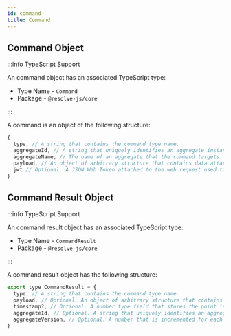 ```yaml
---
id: command
title: Command
---
```


## Command Object

:::info TypeScript Support

An command object has an associated TypeScript type:

- Type Name - `Command`
- Package - `@resolve-js/core`

:::

A command is an object of the following structure:

<!-- prettier-ignore-start -->

```js
{
  type, // A string that contains the command type name.
  aggregateId, // A string that uniquely identifies an aggregate instance.
  aggregateName, // The name of an aggregate that the command targets.
  payload, // An object of arbitrary structure that contains data attached to the command. 
  jwt // Optional. A JSON Web Token attached to the web request used to send the command.
}
```

<!-- prettier-ignore-end -->

## Command Result Object

:::info TypeScript Support

An command result object has an associated TypeScript type:

- Type Name - `CommandResult`
- Package - `@resolve-js/core`

:::

A command result object has the following structure:

<!-- prettier-ignore-start -->

```js
export type CommandResult = {
  type, // A string that contains the command type name.
  payload, // Optional. An object of arbitrary structure that contains data attached to the command.
  timestamp?, // Optional. A number type field that stores the point in time when the command was received.
  aggregateId, // Optional. A string that uniquely identifies an aggregate instance.
  aggregateVersion, // Optional. A number that is incremented for each subsequent event with the current aggregateId.
}
```

<!-- prettier-ignore-end -->
